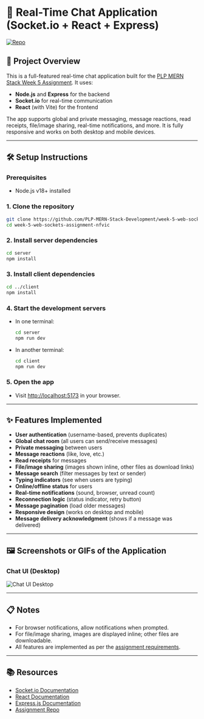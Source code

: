 # 🔄 Real-Time Chat Application (Socket.io + React + Express)

[![Repo](https://img.shields.io/badge/GitHub-Repo-blue?logo=github)](https://github.com/PLP-MERN-Stack-Development/week-5-web-sockets-assignment-nfvic)

## 🚀 Project Overview

This is a full-featured real-time chat application built for the [PLP MERN Stack Week 5 Assignment](https://github.com/PLP-MERN-Stack-Development/week-5-web-sockets-assignment-nfvic.git).
It uses:
- **Node.js** and **Express** for the backend
- **Socket.io** for real-time communication
- **React** (with Vite) for the frontend

The app supports global and private messaging, message reactions, read receipts, file/image sharing, real-time notifications, and more. It is fully responsive and works on both desktop and mobile devices.

---

## 🛠️ Setup Instructions

### Prerequisites
- Node.js v18+ installed

### 1. Clone the repository
```sh
git clone https://github.com/PLP-MERN-Stack-Development/week-5-web-sockets-assignment-nfvic.git
cd week-5-web-sockets-assignment-nfvic
```

### 2. Install server dependencies
```sh
cd server
npm install
```

### 3. Install client dependencies
```sh
cd ../client
npm install
```

### 4. Start the development servers
- In one terminal:
  ```sh
  cd server
  npm run dev
  ```
- In another terminal:
  ```sh
  cd client
  npm run dev
  ```

### 5. Open the app
- Visit [http://localhost:5173](http://localhost:5173) in your browser.

---

## ✨ Features Implemented

- **User authentication** (username-based, prevents duplicates)
- **Global chat room** (all users can send/receive messages)
- **Private messaging** between users
- **Message reactions** (like, love, etc.)
- **Read receipts** for messages
- **File/image sharing** (images shown inline, other files as download links)
- **Message search** (filter messages by text or sender)
- **Typing indicators** (see when users are typing)
- **Online/offline status** for users
- **Real-time notifications** (sound, browser, unread count)
- **Reconnection logic** (status indicator, retry button)
- **Message pagination** (load older messages)
- **Responsive design** (works on desktop and mobile)
- **Message delivery acknowledgment** (shows if a message was delivered)

---

## 🖼️ Screenshots or GIFs of the Application


### Chat UI (Desktop)
![Chat UI Desktop](./client/public/screenshot-desktop.png)



---



## 📋 Notes

- For browser notifications, allow notifications when prompted.
- For file/image sharing, images are displayed inline; other files are downloadable.
- All features are implemented as per the [assignment requirements](./Week5-Assignment.md).



---

## 📚 Resources

- [Socket.io Documentation](https://socket.io/docs/)
- [React Documentation](https://react.dev/)
- [Express.js Documentation](https://expressjs.com/)
- [Assignment Repo](https://github.com/PLP-MERN-Stack-Development/week-5-web-sockets-assignment-nfvic.git) 